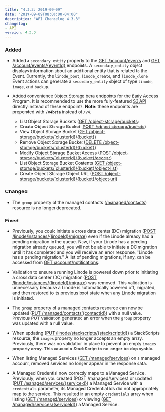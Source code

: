 ```yaml
---
title: "4.3.3: 2019-09-09"
date: "2019-09-09T08:00:00-04:00"
description: "API Changelog 4.3.3"
changelog:
- API
version: 4.3.3
---
```


### Added

- Added a `secondary_entity` property to the [GET /account/events](/api/v4/account-events) and [GET /account/events/{eventId}](/api/v4/account-events-event-id) endpoints. A `secondary_entity` object displays information about an additional entity that is related to the Event. Currently, the `linode_boot`, `linode_create`, and `linode_clone` Event actions can generate a `secondary_entity` object of type `linode`, `image`, and `backup`.

- Added convenience Object Storage beta endpoints for the Early Access Program. It is recommended to use the more fully-featured [S3 API](https://docs.ceph.com/docs/mimic/radosgw/s3/#) directly instead of these endpoints. **Note**: these endpoints are prepended with **`/v4beta`** instead of `/v4`.

   - List Object Storage Buckets ([GET /object-storage/buckets](/api/v4/object-storage-buckets))
   - Create Object Storage Bucket ([POST /object-storage/buckets](/api/v4/object-storage-buckets/#post))
   - View Object Storage Bucket ([GET /object-storage/buckets/{clusterId}/{bucket}](/api/v4/object-storage-buckets-cluster-id-bucket))
   - Remove Object Storage Bucket ([DELETE /object-storage/buckets/{clusterId}/{bucket}](/api/v4/object-storage-buckets-cluster-id-bucket/#delete))
   - Modify Object Storage Bucket Access ([POST /object-storage/buckets/{clusterId}/{bucket}/access](/api/v4/object-storage-buckets-cluster-id-bucket-access/#post))
   - List Object Storage Bucket Contents ([GET /object-storage/buckets/{clusterId}/{bucket}/object-list](/api/v4/object-storage-buckets-cluster-id-bucket-object-list))
   - Create Object Storage Object URL ([POST /object-storage/buckets/{clusterId}/{bucket}/object-url](/api/v4/object-storage-buckets-cluster-id-bucket-object-url/#post))

### Changed

- The `group` property of the managed contacts ([/managed/contacts](/api/v4/managed-contacts/#post)) resource is no longer deprecated.

### Fixed

- Previously, you could initiate a cross data center (DC) migration ([POST /linode/instances/{linodeId}/migrate](/api/v4/linode-instances-linode-id-migrate/#post)) even if the Linode already had a pending migration in the queue. Now, if your Linode has a pending migration already queued, you will not be able to initiate a DC migration until it has completed and you will receive an error response, "Linode has a pending migration."  A list of pending migrations, if any, can be accessed from [GET /account/notifications](/api/v4/account-notifications ).

- Validation to ensure a running Linode is powered down prior to initiating a cross data center (DC) migration ([POST /linode/instances/{linodeId}/migrate](/api/v4/linode-instances-linode-id-migrate/#post)) was removed. This validation is unnecessary because a Linode is automatically powered off, migrated, and then restored to its previous boot state when any Linode migration is initiated.

- The `group` property of a managed contacts resource can now be updated ([PUT /managed/contacts/{contactId}](/api/v4/managed-contacts-contact-id/#put)) with a null value. Previous PUT validation generated an error when the `group` property was updated with a null value.

- When updating ([PUT /linode/stackscripts/{stackscriptId}](/api/v4/linode-stackscripts-stackscript-id/#put)) a StackScripts resource, the `images` property no longer accepts an empty array. Previously, there was no validation in place to prevent an empty `images` property array. This caused a StackScript to no longer be deployable.

- When listing Managed Services ([GET /managed/services](/api/v4/managed-services)) on a managed account, removed services no longer appear in the response data.

- A Managed Credential now correctly maps to a Managed Service. Previously, when you created ([POST /managed/services](/api/v4/managed-services/#post)) or updated ([PUT /managed/services/{serviceId}](/api/v4/managed-services-service-id/#put)) a Managed Service with a `credentials` parameter, its Managed Credential Ids did not appropriately map to the service. This resulted in an empty `credentials` array when listing ([GET /managed/services](/api/v4/managed-services)) or viewing ([GET /managed/services/{serviceId}](/api/v4/managed-services-service-id)) a Managed Service.
